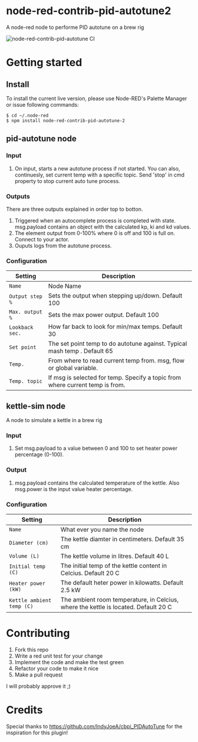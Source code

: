 # node-red-contrib-pid-autotune2

A node-red node to performe PID autotune on a brew rig

![node-red-contrib-pid-autotune CI](https://github.com/enorfelt/node-red-contrib-pid-autotune/workflows/node-red-contrib-pid-autotune%20CI/badge.svg)

# Getting started

## Install

To install the current live version, please use Node-RED's Palette Manager or issue following commands:  
```
$ cd ~/.node-red  
$ npm install node-red-contrib-pid-autotune-2
```

## pid-autotune node

### Input

1. On input, starts a new autotune process if not started. You can also, continuesly, set current temp with a specific topic. Send 'stop' in cmd property to stop current auto tune process.

### Outputs

There are three outputs explained in order top to botton.

1. Triggered when an autocomplete process is completed with state. msg.payload contains an object with the calculated kp, ki and kd values.
2. The element output from 0-100% where 0 is off and 100 is full on. Connect to your actor.
3. Ouputs logs from the autotune process.

### Configuration

| Setting           | Description                                                                  |
| ----------------- | -----------------------------------------------------------------------------|
| `Name`            | Node Name                                                                    |
| `Output step %`   | Sets the output when stepping up/down. Default 100                           |
| `Max. output %`   | Sets the max power output. Default 100                                       |
| `Lookback sec.`   | How far back to look for min/max temps. Default 30                           |
| `Set point`       | The set point temp to do autotune against. Typical mash temp . Default 65    |
| `Temp.`           | From where to read current temp from. msg, flow or global variable.          |
| `Temp. topic`     | If msg is selected for temp. Specify a topic from where current temp is from.|

## kettle-sim node

A node to simulate a kettle in a brew rig

### Input

1. Set msg.payload to a value between 0 and 100 to set heater power percentage (0-100).

### Output

1. msg.payload contains the calculated temperature of the kettle. Also msg.power is the input value heater percentage.

### Configuration

| Setting                  | Description                                                                        |
| ------------------------ | -----------------------------------------------------------------------------------|
| `Name`                   | What ever you name the node                                                        |
| `Diameter (cm)`          | The kettle diamter in centimeters. Default 35 cm                                   |
| `Volume (L)`             | The kettle volume in litres. Default 40 L                                          |
| `Initial temp (C)`       | The initial temp of the kettle content in Celcius. Default 20 C                    |
| `Heater power (kW)`      | The default heter power in kilowatts. Default 2.5 kW                               |
| `Kettle ambient temp (C)`| The ambient room temperature, in Celcius, where the kettle is located. Default 20 C|

# Contributing

1. Fork this repo
2. Write a red unit test for your change
3. Implement the code and make the test green
4. Refactor your code to make it nice
5. Make a pull request

I will probably approve it ;)

# Credits

Special thanks to https://github.com/IndyJoeA/cbpi_PIDAutoTune for the inspiration for this plugin!

